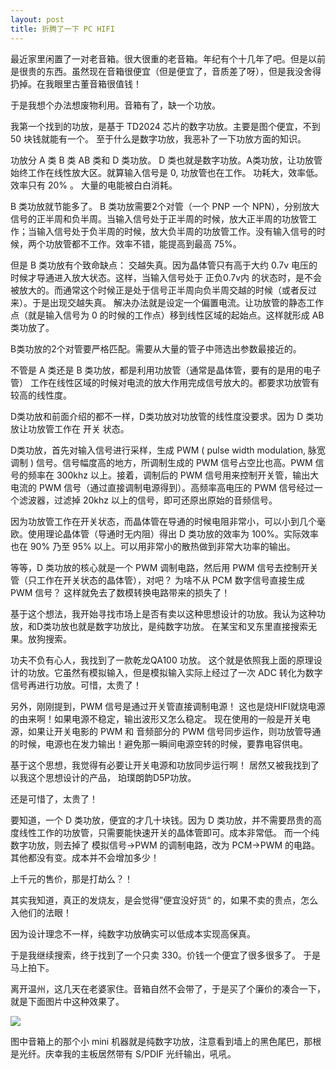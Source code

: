 ```yaml
---
layout: post
title: 折腾了一下 PC HIFI
---
```


最近家里闲置了一对老音箱。很大很重的老音箱。年纪有个十几年了吧。但是以前是很贵的东西。虽然现在音箱很便宜（但是便宜了，音质差了呀），但是我没舍得扔掉。在我眼里古董音箱很值钱！

于是我想个办法想废物利用。音箱有了，缺一个功放。

我第一个找到的功放，是基于 TD2024 芯片的数字功放。主要是图个便宜，不到 50 块钱就能有一个。
至于什么是数字功放，我恶补了一下功放方面的知识。

功放分 A 类 B 类 AB 类和 D 类功放。 D 类也就是数字功放。A类功放，让功放管始终工作在线性放大区。就算输入信号是 0, 功放管也在工作。
功耗大，效率低。效率只有  20% 。 大量的电能被白白消耗。

B 类功放就节能多了。 B 类功放需要2个对管（一个 PNP 一个 NPN），分别放大信号的正半周和负半周。当输入信号处于正半周的时候，放大正半周的功放管工作；当输入信号处于负半周的时候，放大负半周的功放管工作。没有输入信号的时候，两个功放管都不工作。效率不错，能提高到最高 75%。

但是 B 类功放有个致命缺点： 交越失真。因为晶体管只有高于大约 0.7v 电压的时候才导通进入放大状态。这样，当输入信号处于  正负0.7v内 的状态时，是不会被放大的。而通常这个时候正是处于信号正半周向负半周交越的时候（或者反过来）。于是出现交越失真。
解决办法就是设定一个偏置电流。让功放管的静态工作点（就是输入信号为 0 的时候的工作点）移到线性区域的起始点。这样就形成 AB 类功放了。

B类功放的2个对管要严格匹配。需要从大量的管子中筛选出参数最接近的。

不管是 A 类还是 B 类功放，都是利用功放管（通常是晶体管，要有的是用的电子管） 工作在线性区域的时候对电流的放大作用完成信号放大的。都要求功放管有较高的线性度。

D类功放和前面介绍的都不一样，D类功放对功放管的线性度没要求。因为 D 类功放让功放管工作在  开关 状态。

D类功放，首先对输入信号进行采样，生成 PWM  ( pulse width modulation, 脉宽调制 ) 信号。信号幅度高的地方，所调制生成的 PWM 信号占空比也高。PWM 信号的频率在  300khz 以上。接着，调制后的 PWM 信号用来控制开关管，输出大电流的 PWM 信号（通过直接调制电源得到）。高频率高电压的 PWM 信号经过一个滤波器，过滤掉  20khz 以上的信号，即可还原出原始的音频信号。

因为功放管工作在开关状态，而晶体管在导通的时候电阻非常小，可以小到几个毫欧。使用理论晶体管（导通时无内阻）得出 D 类功放的效率为 100%。实际效率也在 90% 乃至  95% 以上。可以用非常小的散热做到非常大功率的输出。


等等，D 类功放的核心就是一个 PWM 调制电路，然后用 PWM 信号去控制开关管（只工作在开关状态的晶体管），对吧？ 为啥不从 PCM 数字信号直接生成 PWM 信号？ 这样就免去了数模转换电路带来的损失了！

基于这个想法，我开始寻找市场上是否有卖以这种思想设计的功放。我认为这种功放，和D类功放也就是数字功放比，是纯数字功放。
在某宝和叉东里直接搜索无果。放狗搜索。

功夫不负有心人，我找到了一款乾龙QA100 功放。 这个就是依照我上面的原理设计的功放。它虽然有模拟输入，但是模拟输入实际上经过了一次 ADC 转化为数字信号再进行功放。可惜，太贵了！

另外，刚刚提到，PWM 信号是通过开关管直接调制电源！ 这也是烧HIFI就烧电源的由来啊！如果电源不稳定，输出波形又怎么稳定。
现在使用的一般是开关电源，如果让开关电影的 PWM 和 音频部分的 PWM 信号同步运作，则功放管导通的时候，电源也在发力输出！避免那一瞬间电源空转的时候，要靠电容供电。

基于这个思想，我觉得有必要让开关电源和功放同步运行啊！ 居然又被我找到了以我这个思想设计的产品， 珀璞朗韵D5P功放。

还是可惜了，太贵了！

要知道，一个 D 类功放，便宜的才几十块钱。因为 D 类功放，并不需要昂贵的高度线性工作的功放管，只需要能快速开关的晶体管即可。成本非常低。
而一个纯数字功放，则去掉了 模拟信号->PWM 的调制电路，改为 PCM->PWM 的电路。其他都没有变。成本并不会增加多少！

上千元的售价，那是打劫么？！

其实我知道，真正的发烧友，是会觉得”便宜没好货“ 的，如果不卖的贵点，怎么入他们的法眼！

因为设计理念不一样，纯数字功放确实可以低成本实现高保真。

于是我继续搜索，终于找到了一个只卖 330。价钱一个便宜了很多很多了。 于是马上拍下。


离开温州，这几天在老婆家住。音箱自然不会带了，于是买了个廉价的凑合一下，就是下面图片中这种效果了。

<img src="https://avlog.avplayer.org/images/91/9197D050E5E67C0BAE1FEB1ADC24A771.jpg" >

图中音箱上的那个小 mini 机器就是纯数字功放，注意看到墙上的黑色尾巴，那根是光纤。庆幸我的主板居然带有 S/PDIF  光纤输出，吼吼。



